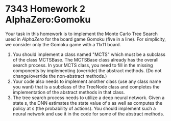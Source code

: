 # 7343 Homework 2 AlphaZero:Gomoku

Your task in this homework is to implement the Monte Carlo Tree Search used in *AlphaZero* for the board game Gomoku (five in a line). For simplicity, we consider only the Gomoku game with a 11x11 board. 
1. You should implement a class named "MCTS" which must be a subclass of the class MCTSBase. The MCTSBase class already has the overall search process. In your MCTS class, you need to fill in the missing components by implementing (override) the abstract methods. (Do not change/override the non-abstract methods.) 
2. Your code also needs to implement another class (use any class name you want) that is a subclass of the TreeNode class and completes the implementation of the abstract methods in that class. 
3. The tree search process needs to utilize a deep neural network. Given a state s, the DNN  estimates the state value of s as well as computes the policy at s (the probability of actions). You should implement such a neural network and use it in the code for some of the abstract methods.     

 
 
